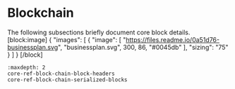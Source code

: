 # Blockchain

The following subsections briefly document core block details.
[block:image]
{
  "images": [
    {
      "image": [
        "https://files.readme.io/0a51d76-businessplan.svg",
        "businessplan.svg",
        300,
        86,
        "#0045db"
      ],
      "sizing": "75"
    }
  ]
}
[/block]

```{toctree}
:maxdepth: 2
core-ref-block-chain-block-headers
core-ref-block-chain-serialized-blocks
```
